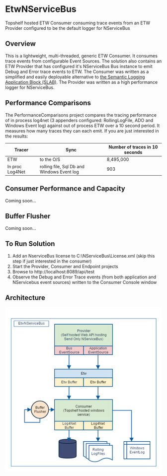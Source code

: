 # EtwNServiceBus

Topshelf hosted ETW Consumer consuming trace events from an ETW Provider configured to be the default logger for NServiceBus

## Overview

This is a lightweight, multi-threaded, generic ETW Consumer. It consumes trace events from configurable Event Sources. The solution also contains an ETW Provider that has configured it's NServiceBus Bus instance to emit Debug and Error trace events to ETW.
The Consumer was written as a simplified and easily deployable alternative to [the Semantic Logging Application Block (SLAB)](https://msdn.microsoft.com/en-us/library/dn440729(v=pandp.60).aspx). The Provider was written as a high performance logger for NServiceBus.

## Performance Comparisons

The PerformanceComparisons project compares the tracing performance of in process log4net (3 appenders configured: RollingLogFile, ADO and Windows Event log) against out of process ETW over a 10 second period.  It measures how many traces they can each emit.  If you are just interested in the results:

| Tracer            | Sync                                        | Number of traces in 10 seconds |
| ----------------- | --------------------------------------------|--------------------------------|
| ETW               | to the O/S                                  |8,495,000                       |
| In proc Log4Net   | rolling file, Sql Db and Windows Event log  |      903                       |                                  |

## Consumer Performance and Capacity

Coming soon...

## Buffer Flusher

Coming soon...

## To Run Solution

1. Add an NserviceBus license to C:\NServiceBus\License.xml (skip this step if just interested in the consumer)
2. Start the Provider, Consumer and Endpoint projects
3. Browse to http://localhost:8089/api/test
4. Observe the Debug and Error Trace events (from both application and NServicebus event sources) written to the Consumer Console window

## Architecture

![Image of Architecture](https://github.com/seantarogers/EtwNServiceBus/blob/master/EtwNServiceBusArchitecture.png)
